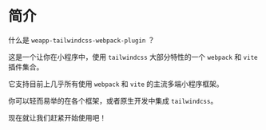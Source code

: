 # 简介

什么是 `weapp-tailwindcss-webpack-plugin` ？

这是一个让你在小程序中，使用 `tailwindcss` 大部分特性的一个 `webpack` 和 `vite` 插件集合。

它支持目前上几乎所有使用 `webpack` 和 `vite` 的主流多端小程序框架。

你可以轻而易举的在各个框架，或者原生开发中集成 `tailwindcss`。

现在就让我们赶紧开始使用吧！
